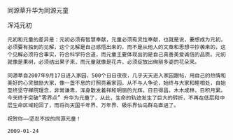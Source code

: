 同源草升华为同源元童

浑沌元初

    元初和元童的差异是：元初必须有智慧奉献，元童必须有灵性奉献，也就是说，要想成为元初，必须要有独到的见解，这个见解是自己感悟出来的，而不是从他人的文章和思想中抄袭来的，这个见解必须符合事实，符合科学符合道，而元童主要体现出的是自己真善美爱诚信的品质。元初就像是果树，必须结出果子来，而元童就像是花卉，必须绽放出绚丽多姿的花朵来。

    同源草自2007年9月17日进入家园，500个日日夜夜，几乎天天进入家园跟帖，用自己的热情和美好的心灵鼓励大家，像一盏不息的灯照亮着家园，从不与人争论，始终与大家和睦相处，自始至终坚守禅院理念，非常谦卑，浑身散发着祥和明丽的光辉。日日得昌，木木成林，日积月累。今天终于突破“零界点” 升华为元童了，从此，生命的轨迹发生了巨大的转折，不再在低层和中层生命区域轮回了，而将向天国千年界、万年界、极乐界仙岛群岛直进了。

    祝贺你——坚忍不拔的同源元童！
 
    2009-01-24
 


